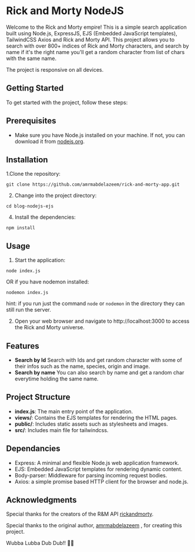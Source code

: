 # Rick and Morty NodeJS

Welcome to the Rick and Morty empire! This is a simple search application built using Node.js, ExpressJS, EJS (Embedded JavaScript templates), TailwindCSS Axios and Rick and Morty API.
This project allows you to search with over 800+ indices of Rick and Morty characters, and search by name if it's the right name you'll get a random character from list of chars with the same name.

The project is responsive on all devices.


## Getting Started
To get started with the project, follow these steps:

## Prerequisites
* Make sure you have Node.js installed on your machine. If not, you can download it from [nodejs.org](https://nodejs.org/en).

## Installation
1.Clone the repository:
```
git clone https://github.com/amrmabdelazeem/rick-and-morty-app.git
```
2. Change into the project directory:
```
cd blog-nodejs-ejs
```
4. Install the dependencies:
```
npm install
```

## Usage
1. Start the application:
```
node index.js
```
OR
if you have nodemon installed:
```
nodemon index.js
```
hint: if you run just the command ```node``` or ```nodemon``` in the directory they can still run the server.

2. Open your web browser and navigate to http://localhost:3000 to access the Rick and Morty universe.

## Features

* **Search by Id** Search with Ids and get random character with some of their infos such as the name, species, origin and image.
*  **Search by name** You can also search by name and get a random char everytime holding the same name.

## Project Structure

* **index.js**: The main entry point of the application.
* **views/**: Contains the EJS templates for rendering the HTML pages.
* **public/**: Includes static assets such as stylesheets and images.
* **src/**: Includes main file for tailwindcss.

## Dependancies
* Express: A minimal and flexible Node.js web application framework.
* EJS: Embedded JavaScript templates for rendering dynamic content.
* Body-parser: Middleware for parsing incoming request bodies.
* Axios: a simple promise based HTTP client for the browser and node.js.

## Acknowledgments

Special thanks for the creators of the R&M API [rickandmorty](https://rickandmortyapi.com/).

Special thanks to the original author, [amrmabdelazeem](https://github.com/amrmabdelazeem/) , for creating this project.

Wubba Lubba Dub Dub!! 🥒🥒
